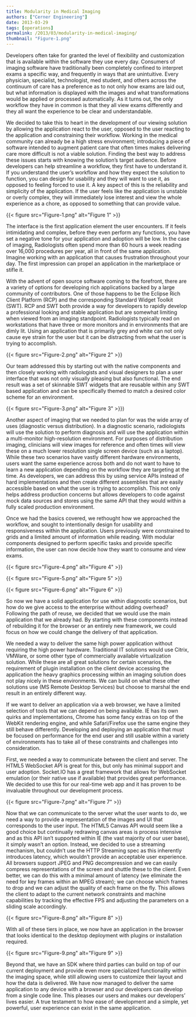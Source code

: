 ```yaml
---
title: Modularity in Medical Imaging
authors: ["Cerner Engineering"]
date: 2013-03-29
tags: [operations]
permalink: /2013/03/modularity-in-medical-imaging/
thumbnail: "Figure-1.png"
---
```


Developers often take for granted the level of flexibility and customization that is available within the software they use every day. Consumers of imaging software have traditionally been completely confined to interpret exams a specific way, and frequently in ways that are unintuitive. Every physician, specialist, technologist, med student, and others across the continuum of care has a preference as to not only how exams are laid out, but what information is displayed with the images and what transformations would be applied or processed automatically. As it turns out, the only workflow they have in common is that they all view exams differently and they all want the experience to be clear and understandable.

We decided to take this to heart in the development of our viewing solution by allowing the application react to the user, opposed to the user reacting to the application and constraining their workflow. Working in the medical community can already be a high stress environment; introducing a piece of software intended to augment patient care that often times makes delivering care more difficult is not a viable solution. Finding the best way to address these issues starts with knowing the solution’s target audience. Before developers can help streamline a workflow, they first have to understand it. If you understand the user’s workflow and how they expect the solution to function, you can design for usability and they will want to use it, as opposed to feeling forced to use it. A key aspect of this is the reliability and simplicity of the application. If the user feels like the application is unstable or overly complex, they will immediately lose interest and view the whole experience as a chore, as opposed to something that can provide value.

{{< figure src="Figure-1.png" alt="Figure 1" >}}

The interface is the first application element the user encounters. If it feels intimidating and complex, before they even perform any functions, you have set a negative tone for your application and adoption will be low. In the case of imaging, Radiologists often spend more than 60 hours a week reading over 16,000 procedures per year, all in front of the same application. Imagine working with an application that causes frustration throughout your day.  The first impression can propel an application in the marketplace or stifle it.

With the advent of open source software coming to the forefront, there are a variety of options for developing rich applications backed by a large community of contributors. One of those happens to be the Eclipse Rich Client Platform (RCP) and the corresponding Standard Widget Toolkit (SWT). RCP and SWT both provide a way for developers to rapidly develop a professional looking and stable application but are somewhat limiting when viewed from an imaging standpoint. Radiologists typically read on workstations that have three or more monitors and in environments that are dimly lit. Using an application that is primarily grey and white can not only cause eye strain for the user but it can be distracting from what the user is trying to accomplish.

{{< figure src="Figure-2.png" alt="Figure 2" >}}

Our team addressed this by starting out with the native components and then closely working with radiologists and visual designers to plan a user interface that was not only visually pleasing but also functional. The end result was a set of skinnable SWT widgets that are reusable within any SWT based application and can be specifically themed to match a desired color scheme for an environment.

{{< figure src="Figure-3.png" alt="Figure 3" >}})

Another aspect of imaging that we needed to plan for was the wide array of uses (diagnostic versus distribution). In a diagnostic scenario, radiologists will use the solution to perform diagnosis and will use the application within a multi-monitor high-resolution environment. For purposes of distribution imaging, clinicians will view images for reference and often times will view these on a much lower resolution single screen device (such as a laptop). While these two scenarios have vastly different hardware environments, users want the same experience across both and do not want to have to learn a new application depending on the workflow they are targeting at the time. As developers, we can address this by using service APIs instead of hard implementations and then create different assemblies that are easily accessible based on what the user is trying to accomplish. This not only helps address production concerns but allows developers to code against mock data sources and stores using the same API that they would within a fully scaled production environment.

Once we had the basics covered, we rethought how we approached the workflow, and sought to intentionally design for usability and responsiveness within the application. Users previously were constrained to grids and a limited amount of information while reading. With modular components designed to perform specific tasks and provide specific information, the user can now decide how they want to consume and view exams.

{{< figure src="Figure-4.png" alt="Figure 4" >}}

{{< figure src="Figure-5.png" alt="Figure 5" >}}

{{< figure src="Figure-6.png" alt="Figure 6" >}}

So now we have a solid application for use within diagnostic scenarios, but how do we give access to the enterprise without adding overhead? Following the path of reuse, we decided that we would use the main application that we already had. By starting with these components instead of rebuilding it for the browser or an entirely new framework, we could focus on how we could change the delivery of that application.

We needed a way to deliver the same high power application without requiring the high power hardware. Traditional IT solutions would use Citrix, VMWare, or some other type of commercially available virtualization solution. While these are all great solutions for certain scenarios, the requirement of plugin installation on the client device accessing the application the heavy graphics processing within an imaging solution does not play nicely in these environments.  We can build on what these other solutions use (MS Remote Desktop Services) but choose to marshal the end result in an entirely different way.

If we want to deliver an application via a web browser, we have a limited selection of tools that we can depend on being available. IE has its own quirks and implementations, Chrome has some fancy extras on top of the WebKit rendering engine, and while Safari/Firefox use the same engine they still behave differently. Developing and deploying an application that must be focused on performance for the end user and still usable within a variety of environments has to take all of these constraints and challenges into consideration.

First, we needed a way to communicate between the client and server. The HTML5 WebSocket API is great for this, but only has minimal support and user adoption. Socket.IO has a great framework that allows for WebSocket emulation (or their native use if available) that provides great performance. We decided to use this for our real-time web app and it has proven to be invaluable throughout our development process.

{{< figure src="Figure-7.png" alt="Figure 7" >}}

Now that we can communicate to the server what the user wants to do, we need a way to provide a representation of the images and UI that corresponds to the user input. The HTML5 Canvas API would seem like a good choice but continually redrawing canvas areas is process intensive and as this API isn’t supported within IE (the vast majority of our user base), it simply wasn’t an option. Instead, we decided to use a streaming mechanism, but couldn’t use the HTTP Streaming spec as this inherently introduces latency, which wouldn’t provide an acceptable user experience. All browsers support JPEG and PNG decompression and we can easily compress representations of the screen and shuttle these to the client. Even better, we can do this with a minimal amount of latency (we eliminate the need for key frames within an MPEG stream); we can choose which frames to drop and we can adjust the quality of each frame on the fly. This allows the client to adapt to the current network constraints and machine capabilities by tracking the effective FPS and adjusting the parameters on a sliding scale accordingly.

{{< figure src="Figure-8.png" alt="Figure 8" >}}

With all of these tiers in place, we now have an application in the browser that looks identical to the desktop deployment with plugins or installation required.

{{< figure src="Figure-9.png" alt="Figure 9" >}}

Beyond that, we have an SDK where third parties can build on top of our current deployment and provide even more specialized functionality within the imaging space, while still allowing users to customize their layout and how the data is delivered. We have now managed to deliver the same application to any device with a browser and our developers can develop from a single code line. This pleases our users and makes our developers’ lives easier. A true testament to how ease of development and a simple, yet powerful, user experience can exist in the same application.
